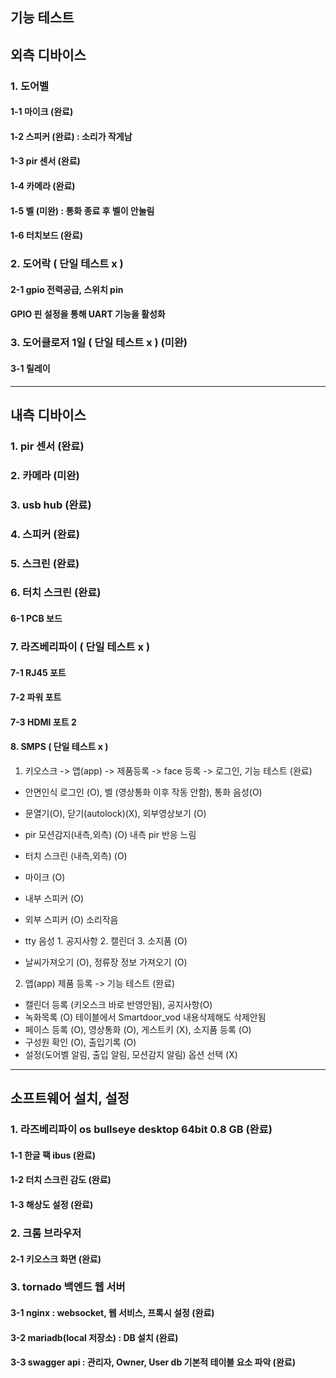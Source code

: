 ## 기능 테스트

## 외측 디바이스 



### 1. 도어벨                              

#### 1-1 마이크                            (완료)

#### 1-2 스피커                            (완료)  : 소리가 작게남

#### 1-3 pir 센서                         (완료)

#### 1-4 카메라                            (완료)

#### 1-5 벨                               (미완) : 통화 종료 후 벨이 안눌림

#### 1-6 터치보드                           (완료) 



### 2. 도어락  ( 단일 테스트 x )

#### 2-1 gpio 전력공급, 스위치 pin 

#### GPIO 핀 설정을 통해 UART 기능을 활성화



### 3. 도어클로저  1일 ( 단일 테스트 x )   (미완)

#### 3-1 릴레이


---


## 내측 디바이스   


### 1. pir 센서                               (완료) 



### 2. 카메라                                  (미완) 



### 3. usb hub                              (완료) 



### 4. 스피커                                (완료) 
  


### 5. 스크린                                (완료) 



### 6. 터치 스크린                            (완료)

#### 6-1 PCB 보드


### 7. 라즈베리파이            ( 단일 테스트 x )

#### 7-1 RJ45 포트

#### 7-2 파워 포트

#### 7-3 HDMI 포트 2


#### 8. SMPS                ( 단일 테스트 x )


1. 키오스크 -> 앱(app) -> 제품등록 -> face 등록 -> 로그인, 기능 테스트                           (완료)

- 안면인식 로그인 (O), 벨 (영상통화 이후 작동 안함), 통화 음성(O)
- 문열기(O), 닫기(autolock)(X), 외부영상보기 (O)
- pir 모션감지(내측,외측) (O) 내측 pir 반응 느림
- 터치 스크린 (내측,외측) (O)
- 마이크 (O)
- 내부 스피커 (O)
- 외부 스피커 (O) 소리작음
- tty 음성 1. 공지사항 2. 캘린더 3. 소지품 (O)

- 날씨가져오기 (O), 정류장 정보 가져오기 (O)

2. 앱(app) 제품 등록 -> 기능 테스트                                                         (완료)
                                                            
- 캘린더 등록 (키오스크 바로 반영안됨), 공지사항(O)
- 녹화목록 (O) 테이블에서 Smartdoor_vod 내용삭제해도 삭제안됨 
- 페이스 등록 (O), 영상통화 (O), 게스트키 (X), 소지품 등록 (O)
- 구성원 확인 (O), 출입기록 (O)
- 설정(도어벨 알림, 출입 알림, 모션감지 알림) 옵션 선택 (X)
  

---

## 소프트웨어 설치, 설정

### 1. 라즈베리파이 os bullseye desktop 64bit 0.8 GB  (완료)

#### 1-1 한글 팩 ibus                               (완료)

#### 1-2 터치 스크린 감도                             (완료)

#### 1-3 해상도 설정                                 (완료)



### 2. 크롬 브라우저

#### 2-1 키오스크 화면                                                    (완료)



### 3. tornado  백엔드 웹 서버

#### 3-1 nginx : websocket, 웹 서비스, 프록시 설정                           (완료)

#### 3-2 mariadb(local 저장소) : DB 설치                                   (완료)

#### 3-3 swagger api : 관리자, Owner, User db 기본적 테이블 요소 파악          (완료)











